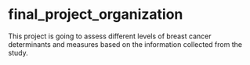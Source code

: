 # final_project_organization
This project is going to assess different levels of breast cancer determinants and measures based on the information collected from the study.
